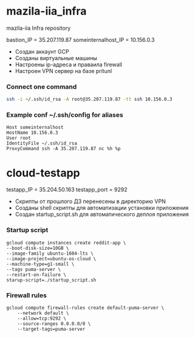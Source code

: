 # mazila-iia_infra
mazila-iia Infra repository

bastion_IP = 35.207.119.87
someinternalhost_IP = 10.156.0.3

+ Создан аккаунт GCP
+ Созданы виртуальные машины
+ Настроены ip-адреса и праваила firewall
+ Настроен VPN сервер на базе pritunl

### Connect one command

```bash
ssh -i ~/.ssh/id_rsa -A root@35.207.119.87 -tt ssh 10.156.0.3
```
### Example conf ~/.ssh/config for aliases

```
Host someinternalhost
HostName 10.156.0.3
User root
IdentityFile ~/.ssh/id_rsa
ProxyCommand ssh -A 35.207.119.87 nc %h %p
```

# cloud-testapp
testapp_IP = 35.204.50.163
testapp_port = 9292

+ Скрипты от прошлого ДЗ перенесены в директорию VPN
+ Созданы shell скрипты для автоматизации установки приложения
+ Создан startup_script.sh для автоматического деплоя приложения

### Startup script

```
gcloud compute instances create reddit-app \
--boot-disk-size=10GB \
--image-family ubuntu-1604-lts \
--image-project=ubuntu-os-cloud \
--machine-type=g1-small \
--tags puma-server \
--restart-on-failure \
starup-script=./startup_script.sh
```

### Firewall rules

```
gcloud compute firewall-rules create default-puma-server \
    --network default \
    --allow=tcp:9292 \
    --source-ranges 0.0.0.0/0 \
    --target-tags=puma-server
```
